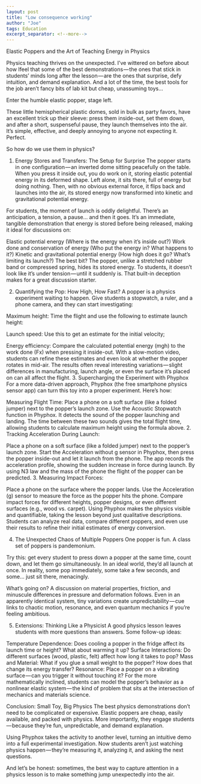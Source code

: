 ```yaml
---
layout: post
title: "Low consequence working"
author: "Joe"
tags: Education
excerpt_separator: <!--more-->
---
```


Elastic Poppers and the Art of Teaching Energy in Physics

Physics teaching thrives on the unexpected. I’ve wittered on before about how Ifeel that some of the best demonstrations — the ones that stick in students’ minds long after the lesson — are the ones that surprise, defy intuition, and demand explanation. And a lot of the time, the best tools for the job aren’t fancy bits of lab kit but cheap, unassuming toys...<!--more-->

Enter the humble elastic popper, stage left.

These little hemispherical plastic domes, sold in bulk as party favors, have an excellent trick up their sleeve: press them inside-out, set them down, and after a short, suspenseful pause, they launch themselves into the air. It’s simple, effective, and deeply annoying to anyone not expecting it. Perfect.

So how do we use them in physics?

1. Energy Stores and Transfers: The Setup for Surprise
The popper starts in one configuration — an inverted dome sitting peacefully on the table. When you press it inside out, you do work on it, storing elastic potential energy in its deformed shape. Left alone, it sits there, full of energy but doing nothing. Then, with no obvious external force, it flips back and launches into the air, its stored energy now transformed into kinetic and gravitational potential energy.

For students, the moment of launch is oddly delightful. There’s an anticipation, a tension, a pause… and then it goes. It’s an immediate, tangible demonstration that energy is stored before being released, making it ideal for discussions on:

Elastic potential energy (Where is the energy when it’s inside out?)
Work done and conservation of energy (Who put the energy in? What happens to it?)
Kinetic and gravitational potential energy (How high does it go? What’s limiting its launch?)
The best bit? The popper, unlike a stretched rubber band or compressed spring, hides its stored energy. To students, it doesn’t look like it’s under tension — until it suddenly is. That built-in deception makes for a great discussion starter.

2. Quantifying the Pop: How High, How Fast?
A popper is a physics experiment waiting to happen. Give students a stopwatch, a ruler, and a phone camera, and they can start investigating:

Maximum height: Time the flight and use the following to estimate launch height:

Launch speed: Use this to get an estimate for the initial velocity;

Energy efficiency: Compare the calculated potential energy (mgh) to the work done (Fx) when pressing it inside-out.
With a slow-motion video, students can refine these estimates and even look at whether the popper rotates in mid-air. The results often reveal interesting variations — slight differences in manufacturing, launch angle, or even the surface it’s placed on can all affect the flight.
3. Supercharging the Experiment with Phyphox
For a more data-driven approach, Phyphox (the free smartphone physics sensor app) can turn this toy into a proper experiment. Here’s how:

Measuring Flight Time:
Place a phone on a soft surface (like a folded jumper) next to the popper’s launch zone.
Use the Acoustic Stopwatch function in Phyphox. It detects the sound of the popper launching and landing.
The time between these two sounds gives the total flight time, allowing students to calculate maximum height using the formula above.
2. Tracking Acceleration During Launch:

Place a phone on a soft surface (like a folded jumper) next to the popper’s launch zone.
Start the Acceleration without g sensor in Phyphox, then press the popper inside-out and let it launch from the phone.
The app records the acceleration profile, showing the sudden increase in force during launch.
By using N3 law and the mass of the phone the flight of the popper can be predicted.
3. Measuring Impact Forces:

Place a phone on the surface where the popper lands.
Use the Acceleration (g) sensor to measure the force as the popper hits the phone.
Compare impact forces for different heights, popper designs, or even different surfaces (e.g., wood vs. carpet).
Using Phyphox makes the physics visible and quantifiable, taking the lesson beyond just qualitative descriptions. Students can analyze real data, compare different poppers, and even use their results to refine their initial estimates of energy conversion.

4. The Unexpected Chaos of Multiple Poppers
One popper is fun. A class set of poppers is pandemonium.

Try this: get every student to press down a popper at the same time, count down, and let them go simultaneously. In an ideal world, they’d all launch at once. In reality, some pop immediately, some take a few seconds, and some… just sit there, menacingly.

What’s going on? A discussion on material properties, friction, and minuscule differences in pressure and deformation follows. Even in an apparently identical system, tiny variations create unpredictability — cue links to chaotic motion, resonance, and even quantum mechanics if you’re feeling ambitious.

5. Extensions: Thinking Like a Physicist
A good physics lesson leaves students with more questions than answers. Some follow-up ideas:

Temperature Dependence: Does cooling a popper in the fridge affect its launch time or height? What about warming it up?
Surface Interactions: Do different surfaces (wood, plastic, felt) affect how long it takes to pop?
Mass and Material: What if you glue a small weight to the popper? How does that change its energy transfer?
Resonance: Place a popper on a vibrating surface — can you trigger it without touching it?
For the more mathematically inclined, students can model the popper’s behavior as a nonlinear elastic system — the kind of problem that sits at the intersection of mechanics and materials science.

Conclusion: Small Toy, Big Physics
The best physics demonstrations don’t need to be complicated or expensive. Elastic poppers are cheap, easily available, and packed with physics. More importantly, they engage students — because they’re fun, unpredictable, and demand explanation.

Using Phyphox takes the activity to another level, turning an intuitive demo into a full experimental investigation. Now students aren’t just watching physics happen — they’re measuring it, analyzing it, and asking the next questions.

And let’s be honest: sometimes, the best way to capture attention in a physics lesson is to make something jump unexpectedly into the air.

